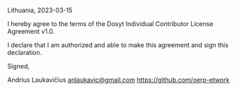 Lithuania, 2023-03-15

I hereby agree to the terms of the Dosyt Individual Contributor License Agreement v1.0.

I declare that I am authorized and able to make this agreement and sign this declaration.

Signed,

Andrius Laukavičius anlaukavic@gmail.com https://github.com/oerp-etwork
